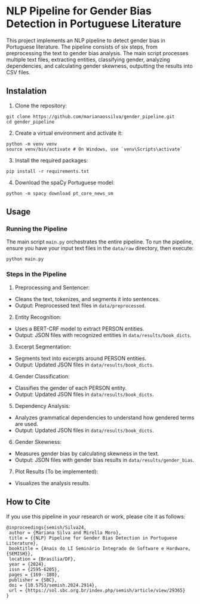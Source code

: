 # NLP Pipeline for Gender Bias Detection in Portuguese Literature

This project implements an NLP pipeline to detect gender bias in Portuguese literature. The pipeline consists of six steps, from preprocessing the text to gender bias analysis. The main script processes multiple text files, extracting entities, classifying gender, analyzing dependencies, and calculating gender skewness, outputting the results into CSV files.

## Instalation

1. Clone the repository:
```
git clone https://github.com/marianaossilva/gender_pipeline.git
cd gender_pipeline
```

2. Create a virtual environment and activate it:
```
python -m venv venv
source venv/bin/activate # On Windows, use `venv\Scripts\activate`
```

3. Install the required packages:
```
pip install -r requirements.txt
```

4. Download the spaCy Portuguese model:
```
python -m spacy download pt_core_news_sm
```

## Usage
### Running the Pipeline

The main script `main.py` orchestrates the entire pipeline. To run the pipeline, ensure you have your input text files in the `data/raw` directory, then execute:
```
python main.py
```

### Steps in the Pipeline
1. Preprocessing and Sentencer:

- Cleans the text, tokenizes, and segments it into sentences.
- Output: Preprocessed text files in `data/preprocessed`.

2. Entity Recognition:

- Uses a BERT-CRF model to extract PERSON entities.
- Output: JSON files with recognized entities in `data/results/book_dicts`.

3. Excerpt Segmentation:

- Segments text into excerpts around PERSON entities.
- Output: Updated JSON files in `data/results/book_dicts`.

4. Gender Classification:

- Classifies the gender of each PERSON entity.
- Output: Updated JSON files in `data/results/book_dicts`.

5. Dependency Analysis:

- Analyzes grammatical dependencies to understand how gendered terms are used.
- Output: Updated JSON files in `data/results/book_dicts`.

6. Gender Skewness:

- Measures gender bias by calculating skewness in the text.
- Output: JSON files with gender bias results in `data/results/gender_bias`.

7. Plot Results (To be implemented):

- Visualizes the analysis results.

## How to Cite

If you use this pipeline in your research or work, please cite it as follows:
```
@inproceedings{semish/Silva24,
 author = {Mariana Silva and Mirella Moro},
 title = {{NLP} Pipeline for Gender Bias Detection in Portuguese Literature},
 booktitle = {Anais do LI Seminário Integrado de Software e Hardware, {SEMISH}},
 location = {Brasília/DF},
 year = {2024},
 issn = {2595-6205},
 pages = {169--180},
 publisher = {SBC},
 doi = {10.5753/semish.2024.2914},
 url = {https://sol.sbc.org.br/index.php/semish/article/view/29365}
}
```
